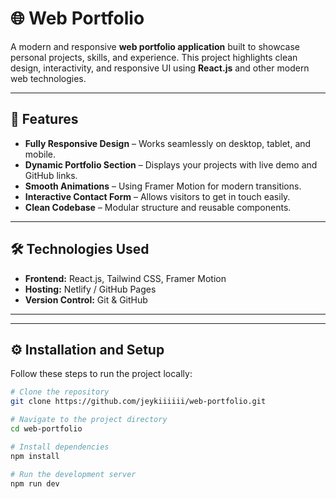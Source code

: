 # 🌐 Web Portfolio

A modern and responsive **web portfolio application** built to showcase personal projects, skills, and experience. This project highlights clean design, interactivity, and responsive UI using **React.js** and other modern web technologies.

---

## 🚀 Features

- **Fully Responsive Design** – Works seamlessly on desktop, tablet, and mobile.
- **Dynamic Portfolio Section** – Displays your projects with live demo and GitHub links.
- **Smooth Animations** – Using Framer Motion for modern transitions.
- **Interactive Contact Form** – Allows visitors to get in touch easily.
- **Clean Codebase** – Modular structure and reusable components.

---

## 🛠️ Technologies Used

- **Frontend:** React.js, Tailwind CSS, Framer Motion  
- **Hosting:** Netlify / GitHub Pages  
- **Version Control:** Git & GitHub  

---
---

## ⚙️ Installation and Setup

Follow these steps to run the project locally:

```bash
# Clone the repository
git clone https://github.com/jeykiiiiii/web-portfolio.git

# Navigate to the project directory
cd web-portfolio

# Install dependencies
npm install

# Run the development server
npm run dev
